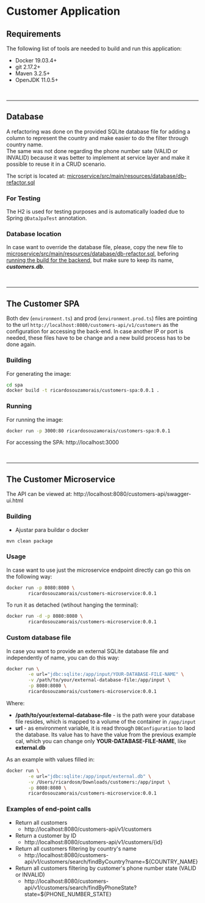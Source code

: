 # Customer Application

## Requirements

The following list of tools are needed to build and run this application:

*  Docker 19.03.4+
*  git 2.17.2+
*  Maven 3.2.5+
*  OpenJDK 11.0.5+

<br/><hr/>

## Database

A refactoring was done on the provided SQLite database file for adding a column to represent the country and make easier to do the filter through country name.<br/>
The same was not done regarding the phone number sate (VALID or INVALID) because it was better to implement at service layer and make it possible to reuse it in a CRUD scenario.

The script is located at: [microservice/src/main/resources/database/db-refactor.sql](microservice/src/main/resources/database/db-refactor.sql)

### For Testing

The H2 is used for testing purposes and is automatically loaded due to Spring `@DataJpaTest` annotation.

### Database location

In case want to override the database file, please, copy the new file to [microservice/src/main/resources/database/db-refactor.sql](microservice/src/main/resources/database), beforing [running the build for the backend](#building-1), but make sure to keep its name, ***customers.db***.

<br/><hr/>

## The Customer SPA

Both dev (`environment.ts`) and prod (`environment.prod.ts`) files are pointing to the url `http://localhost:8080/customers-api/v1/customers` as the configuration for accessing the back-end.
In case another IP or port is needed, these files have to be change and a new build process has to be done again. 

### Building

For generating the image:

```bash
cd spa
docker build -t ricardosouzamorais/customers-spa:0.0.1 .
```

### Running

For running the image:

```bash
docker run -p 3000:80 ricardosouzamorais/customers-spa:0.0.1
```

For accessing the SPA: http://localhost:3000

<br/><hr/>

## The Customer Microservice
The API can be viewed at: http://localhost:8080/customers-api/swagger-ui.html

### Building

*  Ajustar para buildar o docker

```bash
mvn clean package
```

### Usage

In case want to use just the microservice endpoint directly can go this on the following way:

```bash
docker run -p 8080:8080 \
		ricardosouzamorais/customers-microservice:0.0.1
```

To run it as detached (wtihout hanging the terminal):
```bash
docker run -d -p 8080:8080 \
		ricardosouzamorais/customers-microservice:0.0.1
```

### Custom database file

In case you want to provide an external SQLite database file and independently of name, you can do this way:

```bash
docker run \
		-e url="jdbc:sqlite:/app/input/YOUR-DATABASE-FILE-NAME" \
		-v /path/to/your/external-database-file:/app/input \
		-p 8080:8080 \
		ricardosouzamorais/customers-microservice:0.0.1
```

Where: 
*  **/path/to/your/external-database-file** - is the path were your database file resides, which is mapped to a volume of the container in `/app/input`
*  **url** - as environment variable, it is read through `DBConfiguration` to laod the database. Its value has to have the value from the previous example cal, which you can change only **YOUR-DATABASE-FILE-NAME**, like **external.db**

As an example with values filled in:

```bash
docker run \
		-e url="jdbc:sqlite:/app/input/external.db" \
		-v /Users/ricardosm/Downloads/customers:/app/input \
		-p 8080:8080 \
		ricardosouzamorais/customers-microservice:0.0.1
```

### Examples of end-point calls
*  Return all customers
   *  http://localhost:8080/customers-api/v1/customers
*  Return a customer by ID
   *  http://localhost:8080/customers-api/v1/customers/{id}
*  Return all customers filtering by country's name
   *  http://localhost:8080/customers-api/v1/customers/search/findByCountry?name=${COUNTRY_NAME}
*  Return all customers filtering by customer's phone number state (VALID or INVALID)
   *  http://localhost:8080/customers-api/v1/customers/search/findByPhoneState?state=${PHONE_NUMBER_STATE}
